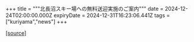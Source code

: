 +++
title = """北長沼スキー場への無料送迎実施のご案内"""
date = 2024-12-24T02:00:00.000Z
expiryDate = 2024-12-31T16:23:06.441Z
tags = ["kuriyama","news"]
+++


[[source]](https://www.town.kuriyama.hokkaido.jp/soshiki/55/29519.html)
